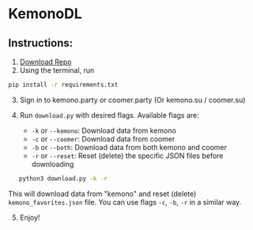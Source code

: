 
# KemonoDL

## Instructions: 

1. [Download Repo](https://github.com/2000GHz/KemonoDL/archive/refs/heads/dev.zip)
2. Using the terminal, run 
```bash 
pip install -r requirements.txt
```
3. Sign in to kemono.party or coomer.party (Or kemono.su / coomer.su)

4. Run `download.py` with desired flags. Available flags are:
    - `-k` or `--kemono`: Download data from kemono
    - `-c` or `--coomer`: Download data from coomer
    - `-b` or `--both`: Download data from both kemono and coomer
    - `-r` or `--reset`: Reset (delete) the specific JSON files before downloading
```bash
   python3 download.py -k -r
```
This will download data from "kemono" and reset (delete) `kemono_favorites.json` file. You can use flags `-c`, `-b`, `-r` in a similar way.

5. Enjoy!
